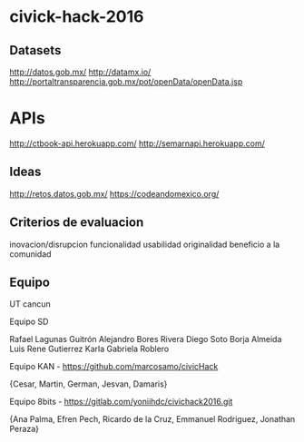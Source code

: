 # civick-hack-2016

## Datasets

http://datos.gob.mx/
http://datamx.io/
http://portaltransparencia.gob.mx/pot/openData/openData.jsp

# APIs
http://ctbook-api.herokuapp.com/
http://semarnapi.herokuapp.com/

## Ideas

http://retos.datos.gob.mx/
https://codeandomexico.org/


## Criterios de evaluacion
inovacion/disrupcion	funcionalidad	usabilidad	originalidad	beneficio a la comunidad

## Equipo
UT cancun

Equipo SD

Rafael Lagunas Guitrón
Alejandro Bores Rivera
Diego Soto Borja Almeida
Luis Rene Gutierrez
Karla Gabriela Roblero

Equipo KAN  -   https://github.com/marcosamo/civicHack

{Cesar, Martin, German, Jesvan, Damaris}

Equipo 8bits - https://gitlab.com/yoniihdc/civichack2016.git

{Ana Palma, Efren Pech, Ricardo de la Cruz, Emmanuel Rodriguez, Jonathan Peraza}
